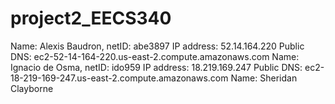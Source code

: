 # project2_EECS340
Name: Alexis Baudron, netID: abe3897
IP address: 52.14.164.220
Public DNS: ec2-52-14-164-220.us-east-2.compute.amazonaws.com
Name: Ignacio de Osma, netID: ido959
IP address: 18.219.169.247
Public DNS: ec2-18-219-169-247.us-east-2.compute.amazonaws.com
Name: Sheridan Clayborne
